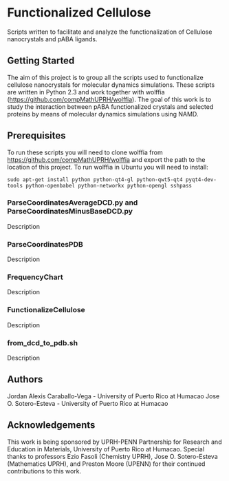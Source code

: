 # Functionalized Cellulose
Scripts written to facilitate and analyze the functionalization of Cellulose nanocrystals and pABA ligands.

## Getting Started

The aim of this project is to group all the scripts used to functionalize cellulose nanocrystals for molecular dynamics simulations. These scripts are written in Python 2.3 and work together with wolffia (https://github.com/compMathUPRH/wolffia). The goal of this work is to study the interaction between pABA functionalized crystals and selected proteins by means of molecular dynamics simulations using NAMD.

## Prerequisites

To run these scripts you will need to clone wolffia from https://github.com/compMathUPRH/wolffia and export the path to the location of this project. To run wolffia in Ubuntu you will need to install:
```
sudo apt-get install python python-qt4-gl python-qwt5-qt4 pyqt4-dev-tools python-openbabel python-networkx python-opengl sshpass
```
### ParseCoordinatesAverageDCD.py and ParseCoordinatesMinusBaseDCD.py

Description

### ParseCoordinatesPDB

Description

### FrequencyChart

Description

### FunctionalizeCellulose

Description

### from_dcd_to_pdb.sh

Description

###

## Authors

Jordan Alexis Caraballo-Vega - University of Puerto Rico at Humacao
Jose O. Sotero-Esteva - University of Puerto Rico at Humacao

## Acknowledgements

This work is being sponsored by UPRH-PENN Partnership for Research and Education in Materials, University of Puerto Rico at Humacao. Special thanks to professors Ezio Fasoli (Chemistry UPRH), Jose O. Sotero-Esteva (Mathematics UPRH), and Preston Moore (UPENN) for their continued contributions to this work.
